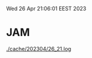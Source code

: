 Wed 26 Apr 21:06:01 EEST 2023
# JAM
<a href='./cache/202304/26_21.log'>./cache/202304/26_21.log</a>
